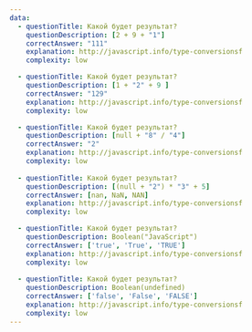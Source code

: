 ```yaml
---
data: 
  - questionTitle: Какой будет результат?
    questionDescription: [2 + 9 + "1"]
    correctAnswer: "111"
    explanation: http://javascript.info/type-conversionsf
    complexity: low 

  - questionTitle: Какой будет результат?
    questionDescription: [1 + "2" + 9 ]
    correctAnswer: "129"
    explanation: http://javascript.info/type-conversionsf
    complexity: low

  - questionTitle: Какой будет результат?
    questionDescription: [null + "8" / "4"]
    correctAnswer: "2"
    explanation: http://javascript.info/type-conversionsf
    complexity: low
 
  - questionTitle: Какой будет результат?
    questionDescription: [(null + "2") * "3" + 5]
    correctAnswer: [nan, NaN, NAN]
    explanation: http://javascript.info/type-conversionsf
    complexity: low

  - questionTitle: Какой будет результат?
    questionDescription: Boolean("JavaScript")
    correctAnswer: ['true', 'True', 'TRUE']
    explanation: http://javascript.info/type-conversionsf
    complexity: low
    
  - questionTitle: Какой будет результат?
    questionDescription: Boolean(undefined)
    correctAnswer: ['false', 'False', 'FALSE']
    explanation: http://javascript.info/type-conversionsf
    complexity: low
---
```

